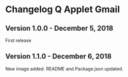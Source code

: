 # Changelog Q Applet Gmail

## Version 1.0.0 - December 5, 2018

First release

## Version 1.1.0 - December 6, 2018

New image added.
README and Package.json updated.